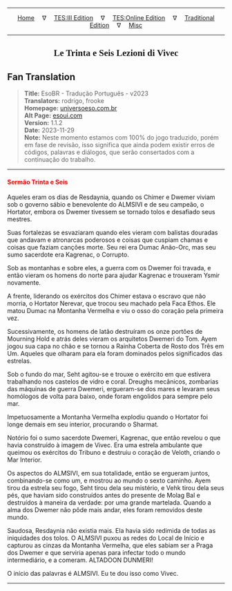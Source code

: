 
---

<!-- Jekyll Page Links -->

<center>
<a href="../../../../../index.html">Home</a>
&emsp;&nabla;&emsp;
<a href="../../../../index-tes3.html">TES:III Edition</a>
&emsp;&nabla;&emsp;
<a href="../../../../index-teso.html">TES:Online Edition</a>
&emsp;&nabla;&emsp;
<a href="../../../../index-traditional.html">Traditional Edition</a>
&emsp;&nabla;&emsp;
<a href="../../../../index-misc.html">Misc</a>
</center>

<!-- Markdown Body Below: -->

---

<center>
<h2><span style="font-family:Georgia">Le Trinta e Seis Lezioni di Vivec</span></h2>
</center>

## Fan Translation

> __Title:__ EsoBR - Tradução Português - v2023\
> __Translators:__ rodrigo, frooke\
> __Homepage:__ [universoeso.com.br][1]\
> __Alt Page:__ [esoui.com][2]\
> __Version:__ 1.1.2\
> __Date:__ 2023-11-29\
> __Note:__ Neste momento estamos com 100% do jogo traduzido, porém em fase de revisão, isso significa que ainda podem existir erros de códigos, palavras e diálogos, que serão consertados com a continuação do trabalho.

[1]: https://www.universoeso.com.br/traducao
[2]: https://www.esoui.com/downloads/info2256-EsoBR-TraduoPortugus-v2023.html

---

#### <span style="color:red">Sermão Trinta e Seis</span>

Aqueles eram os dias de Resdaynia, quando os Chimer e Dwemer viviam sob o governo sábio e benevolente do ALMSIVI e de seu campeão, o Hortator, embora os Dwemer tivessem se tornado tolos e desafiado seus mestres.

Suas fortalezas se esvaziaram quando eles vieram com balistas douradas que andavam e atronarcas poderosos e coisas que cuspiam chamas e coisas que faziam canções morte. Seu rei era Dumac Anão-Orc, mas seu sumo sacerdote era Kagrenac, o Corrupto.

Sob as montanhas e sobre eles, a guerra com os Dwemer foi travada, e então vieram os homens do norte para ajudar Kagrenac e trouxeram Ysmir novamente.

A frente, liderando os exércitos dos Chimer estava o escravo que não morria, o Hortator Nerevar, que trocou seu machado pela Faca Ethos. Ele matou Dumac na Montanha Vermelha e viu o osso do coração pela primeira vez.

Sucessivamente, os homens de latão destruíram os onze portões de Mourning Hold e atrás deles vieram os arquitetos Dwemeri do Tom. Ayem jogou sua capa no chão e se tornou a Rainha Coberta de Rosto dos Três em Um. Aqueles que olharam para ela foram dominados pelos significados das estrelas.

Sob o fundo do mar, Seht agitou-se e trouxe o exército em que estivera trabalhando nos castelos de vidro e coral. Dreughs mecânicos, zombarias das máquinas de guerra Dwemeri, ergueram-se dos mares e levaram seus homólogos de volta para baixo, onde foram engolidos para sempre pelo mar.

Impetuosamente a Montanha Vermelha explodiu quando o Hortator foi longe demais em seu interior, procurando o Sharmat.

Notório foi o sumo sacerdote Dwemeri, Kagrenac, que então revelou o que havia construído à imagem de Vivec. Era uma estrela ambulante que queimou os exércitos do Tribuno e destruiu o coração de Veloth, criando o Mar Interior.

Os aspectos do ALMSIVI, em sua totalidade, então se ergueram juntos, combinando-se como um, e mostrou ao mundo o sexto caminho. Ayem tirou da estrela seu fogo, Seht tirou dela seu mistério, e Vehk tirou dela seus pés, que haviam sido construídos antes do presente de Molag Bal e destruídos à maneira da verdade: por uma grande martelada. Quando a alma dos Dwemer não pôde mais andar, eles foram removidos deste mundo.

Saudosa, Resdaynia não existia mais. Ela havia sido redimida de todas as iniquidades dos tolos. O ALMSIVI puxou as redes do Local de Início e capturou as cinzas da Montanha Vermelha, que eles sabiam ser a Praga dos Dwemer e que serviria apenas para infectar todo o mundo intermediário, e a comeram. ALTADOON DUNMERI!

O início das palavras é ALMSIVI. Eu te dou isso como Vivec.

---
